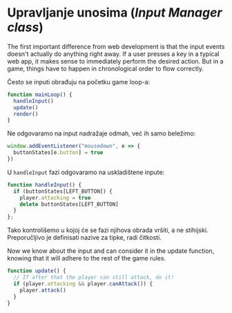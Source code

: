 # Upravljanje unosima (*Input Manager class*)

The first important difference from web development is that the input events doesn't actually do anything right away. If a user presses a key in a typical web app, it makes sense to immediately perform the desired action. But in a game, things have to happen in chronological order to flow correctly.

Često se inputi obrađuju na početku game loop-a:
```js
function mainLoop() {
  handleInput()
  update()
  render()
}
```

Ne odgovaramo na input nadražaje odmah, već ih samo beležimo:
```js
window.addEventListener("mousedown", e => {
  buttonStates[e.button] = true
})
```

U `handleInput` fazi odgovaramo na uskladištene inpute:
```js
function handleInput() {
  if (buttonStates[LEFT_BUTTON]) {
    player.attacking = true
    delete buttonStates[LEFT_BUTTON]
  }
};
```

Tako kontrolišemo u kojoj će se fazi njihova obrada vršiti, a ne stihijski. Preporučljivo je definisati nazive za tipke, radi čitkosti.

Now we know about the input and can consider it in the update function, knowing that it will adhere to the rest of the game rules.

```js
function update() {
  // If after that the player can still attack, do it!
  if (player.attacking && player.canAttack()) {
    player.attack()
  }
}
```
